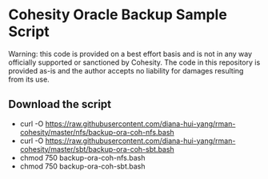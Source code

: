 # Cohesity Oracle Backup Sample Script
Warning: this code is provided on a best effort basis and is not in any way officially supported or sanctioned by Cohesity. The code in this repository is provided as-is and the author accepts no liability for damages resulting from its use.

## Download the script

- curl -O https://raw.githubusercontent.com/diana-hui-yang/rman-cohesity/master/nfs/backup-ora-coh-nfs.bash
- curl -O https://raw.githubusercontent.com/diana-hui-yang/rman-cohesity/master/sbt/backup-ora-coh-sbt.bash
- chmod 750 backup-ora-coh-nfs.bash
- chmod 750 backup-ora-coh-sbt.bash
